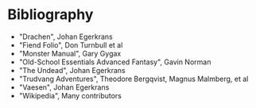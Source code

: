 
# Bibliography

* "Drachen", Johan Egerkrans
* "Fiend Folio", Don Turnbull et al
* "Monster Manual", Gary Gygax
* "Old-School Essentials Advanced Fantasy", Gavin Norman
* "The Undead", Johan Egerkrans
* "Trudvang Adventures", Theodore Bergqvist, Magnus Malmberg, et al
* "Vaesen", Johan Egerkrans
* "Wikipedia", Many contributors

